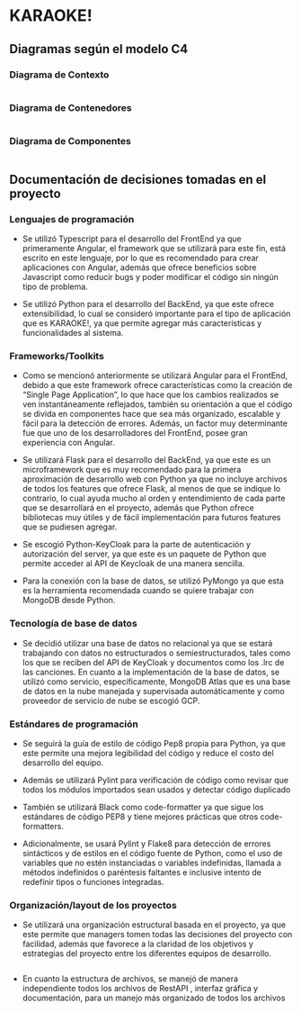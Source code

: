 # KARAOKE!

## Diagramas según el modelo C4

### Diagrama de Contexto

<img src="images/KARAOKE!_Context_Diagram.png" class="img-responsive" alt="">

### Diagrama de Contenedores

<img src="images/KARAOKE!_Container_Diagram.png" class="img-responsive" alt="">

### Diagrama de Componentes

<img src="images/KARAOKE!_Component_Diagram.png" class="img-responsive" alt="">


## Documentación de decisiones tomadas en el proyecto
### Lenguajes de programación
 - Se utilizó Typescript para el desarrollo del FrontEnd ya que primeramente Angular, el framework que se utilizará para este fin, está escrito en este lenguaje, por lo que es recomendado para crear aplicaciones con Angular, además que ofrece beneficios sobre Javascript como reducir bugs y poder modificar el código sin ningún tipo de problema.
 
- Se utilizó Python para el desarrollo del BackEnd, ya que este ofrece extensibilidad, lo cual se consideró importante para el tipo de aplicación que es KARAOKE!, ya que permite agregar más características y funcionalidades al sistema.


### Frameworks/Toolkits
- Como se mencionó anteriormente se utilizará Angular para el FrontEnd, debido a que este framework ofrece características como la creación de “Single Page Application”, lo que hace que los cambios realizados se ven instantáneamente reflejados, también su orientación a que el código se divida en componentes hace que sea más organizado, escalable y fácil para la detección de errores. Además, un factor muy determinante fue que uno de los desarrolladores del FrontEnd, posee gran experiencia con Angular.
 
 - Se utilizará Flask para el desarrollo del BackEnd, ya que este es un microframework que es muy recomendado para la primera aproximación de desarrollo web con Python ya que no incluye archivos de todos los features que ofrece Flask, al menos de que se indique lo contrario, lo cual ayuda mucho al orden y entendimiento de cada parte que se desarrollará en el proyecto, además que Python ofrece bibliotecas muy útiles y de fácil implementación para futuros features que se pudiesen agregar.
 
- Se escogió Python-KeyCloak para la parte de autenticación y autorización del server, ya que este es un paquete de Python que permite acceder al API de Keycloak de una manera sencilla.

- Para la conexión con la base de datos, se utilizó  PyMongo ya que esta es la herramienta recomendada cuando se quiere trabajar con MongoDB desde Python.

### Tecnología de base de datos

- Se decidió utilizar una base de datos no relacional ya que se estará trabajando con datos no estructurados o semiestructurados, tales como los que se reciben del API de KeyCloak y documentos como los .lrc de las canciones. En cuanto a la implementación de la base de datos, se utilizó como servicio, específicamente, MongoDB Atlas que es una base de datos en la nube manejada y supervisada automáticamente y como proveedor de servicio de nube se escogió GCP.

### Estándares de programación
- Se seguirá la guía de estilo de código Pep8 propia para Python, ya que este permite una mejora legibilidad del código y reduce el costo del desarrollo del equipo.
- Además se utilizará Pylint para verificación de código como revisar que todos los módulos importados sean usados y detectar código duplicado

- También se utilizará  Black como code-formatter ya que sigue los estándares de código PEP8 y tiene mejores prácticas que otros code-formatters.
- Adicionalmente, se usará Pylint y Flake8 para detección de errores sintácticos y de estilos en el código fuente de Python, como el uso de variables que no estén instanciadas o variables indefinidas, llamada a métodos indefinidos o paréntesis faltantes e inclusive intento de redefinir tipos o funciones integradas.

### Organización/layout de los proyectos

- Se utilizará una organización estructural basada en el proyecto, ya que este permite que managers tomen todas las decisiones del proyecto con facilidad, además que favorece a la claridad de los objetivos y estrategias del proyecto entre los diferentes equipos de desarrollo.

<img src="images/Projectized%20Organization%20Structure.png" class="img-responsive" alt="">

- En cuanto la estructura de archivos, se manejó de manera independiente todos los archivos de RestAPI , interfaz gráfica y documentación, para un manejo más organizado de todos los archivos
